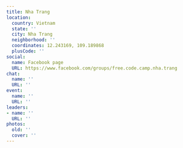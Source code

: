 ```yaml
---
title: Nha Trang
location:
  country: Vietnam
  state: ''
  city: Nha Trang
  neighborhood: ''
  coordinates: 12.243169, 109.189868
  plusCode: ''
social:
  name: Facebook page
  URL: https://www.facebook.com/groups/free.code.camp.nha.trang
chat:
  name: ''
  URL: ''
event:
  name: ''
  URL: ''
leaders:
- name: ''
  URL: ''
photos:
  old: ''
  cover: ''
---
```

